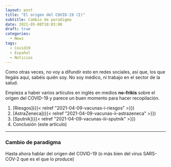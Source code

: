 ```yaml
---
layout: post
title: "El origen del COVID-19 (I)"
subtitle: Cambio de paradigma
date: 2021-05-08T18:03:00
draft: true
categories:
  - News
tags:
  - Covid19
  - Español
  - Noticias
---
```


Como otras veces, no voy a difundir esto en redes sociales, así que, los que llegáis aquí, sabéis quién soy. No soy médico, ni trabajo en el sector de la salud.

Empieza a haber varios artículos en inglés en medios __no-frikis__ sobre el origen del COVID-19 y parece un buen momento para hacer recopilación.

1. [Riesgos]({{< relref "2021-04-09-vacunas-i-riesgos" >}})
2. [AstraZeneca]({{< relref "2021-04-09-vacunas-ii-astrazeneca" >}})
3. [Sputnik]({{< relref "2021-04-09-vacunas-iii-sputnik" >}})
4. Conclusión (este artículo)

---

### Cambio de paradigma

Hasta ahora hablar del origen del COVID-19 (o más bien del virus SARS-COV-2 que es el que lo produce)
